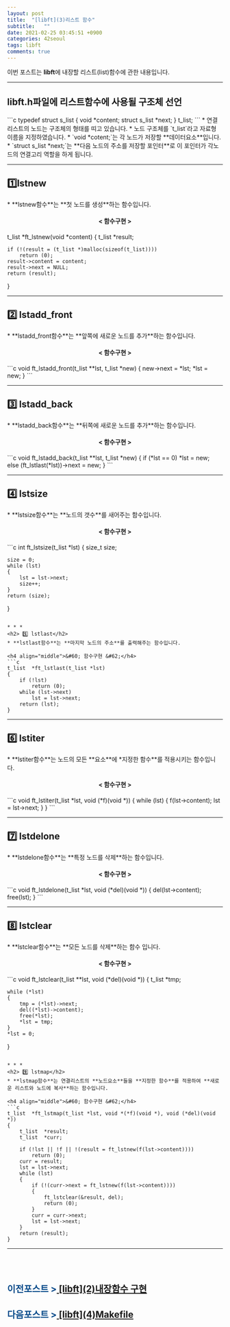 ```yaml
---
layout: post
title:  "[libft](3)리스트 함수"
subtitle:   ""
date: 2021-02-25 03:45:51 +0900
categories: 42seoul
tags: libft
comments: true
---
```


이번 포스트는 **libft**에 내장할 리스트(list)함수에 관한 내용입니다.

* * *
<h2> libft.h파일에 리스트함수에 사용될 구조체 선언 </h2>
```c
typedef struct	s_list
{
	void			*content;
	struct s_list	*next;
}				t_list;
```
* 연결 리스트의 노드는 구조체의 형태를 띠고 있습니다.
* 노드 구조체를 `t_list`라고 자료형 이름을 지정하였습니다.
* `void *cotent;`는 각 노드가 저장할 **데이터요소**입니다.
* `struct s_list *next;`는 **다음 노드의 주소를 저장할 포인터**로 이 포인터가 각노드의 연결고리 역할을 하게 됩니다.

<!--이미지-->
* * *
<h2> 1️⃣lstnew </h2>
* **lstnew함수**는 **첫 노드를 생성**하는 함수입니다.

<h4 align="middle">&#60; 함수구현 &#62;</h4>
t_list	*ft_lstnew(void *content)
{
	t_list	*result;

	if (!(result = (t_list *)malloc(sizeof(t_list))))
		return (0);
	result->content = content;
	result->next = NULL;
	return (result);
}

* * *
<h2> 2️⃣ lstadd_front</h2>
* **lstadd_front함수**는 **앞쪽에 새로운 노드를 추가**하는 함수입니다.

<h4 align="middle">&#60; 함수구현 &#62;</h4>
```c
void	ft_lstadd_front(t_list **lst, t_list *new)
{
	new->next = *lst;
	*lst = new;
}
```

* * *
<h2> 3️⃣ lstadd_back</h2>
* **lstadd_back함수**는 **뒤쪽에 새로운 노드를 추가**하는 함수입니다.

<h4 align="middle">&#60; 함수구현 &#62;</h4>
```c
void	ft_lstadd_back(t_list **lst, t_list *new)
{
	if (*lst == 0)
		*lst = new;
	else
		(ft_lstlast(*lst))->next = new;
}
```

* * *
<h2> 4️⃣ lstsize</h2>
* **lstsize함수**는 **노드의 갯수**를 새어주는 함수입니다.

<h4 align="middle">&#60; 함수구현 &#62;</h4>
```c
int		ft_lstsize(t_list *lst)
{
	size_t size;

	size = 0;
	while (lst)
	{
		lst = lst->next;
		size++;
	}
	return (size);
}
```

* * *
<h2> 5️⃣ lstlast</h2>
* **lstlast함수**는 **마지막 노드의 주소**를 출력해주는 함수입니다.

<h4 align="middle">&#60; 함수구현 &#62;</h4>
```c
t_list	*ft_lstlast(t_list *lst)
{
	if (!lst)
		return (0);
	while (lst->next)
		lst = lst->next;
	return (lst);
}
```

* * *
<h2> 6️⃣ lstiter</h2>
* **lstiter함수**는 노드의 모든 **요소**에 *지정한 함수**를 적용시키는 함수입니다.

<h4 align="middle">&#60; 함수구현 &#62;</h4>
```c
void	ft_lstiter(t_list *lst, void (*f)(void *))
{
	while (lst)
	{
		f(lst->content);
		lst = lst->next;
	}
}
```

* * *
<h2> 7️⃣ lstdelone</h2>
* **lstdelone함수**는 **특정 노드를 삭제**하는 함수입니다.

<h4 align="middle">&#60; 함수구현 &#62;</h4>
```c
void	ft_lstdelone(t_list *lst, void (*del)(void *))
{
	del(lst->content);
	free(lst);
}
```

* * *
<h2> 8️⃣ lstclear</h2>
* **lstclear함수**는 **모든 노드를 삭제**하는 함수 입니다.

<h4 align="middle">&#60; 함수구현 &#62;</h4>
```c
void	ft_lstclear(t_list **lst, void (*del)(void *))
{
	t_list	*tmp;

	while (*lst)
	{
		tmp = (*lst)->next;
		del((*lst)->content);
		free(*lst);
		*lst = tmp;
	}
	*lst = 0;
}
```

* * *
<h2> 9️⃣ lstmap</h2>
* **lstmap함수**는 연결리스트의 **노드요소**들을 **지정한 함수**를 적용하여 **새로운 리스트와 노드에 복사**하는 함수입니다.

<h4 align="middle">&#60; 함수구현 &#62;</h4>
```c
t_list	*ft_lstmap(t_list *lst, void *(*f)(void *), void (*del)(void *))
{
	t_list	*result;
	t_list	*curr;

	if (!lst || !f || !(result = ft_lstnew(f(lst->content))))
		return (0);
	curr = result;
	lst = lst->next;
	while (lst)
	{
		if (!(curr->next = ft_lstnew(f(lst->content))))
		{
			ft_lstclear(&result, del);
			return (0);
		}
		curr = curr->next;
		lst = lst->next;
	}
	return (result);
}
```

* * *
<br /><br />
<h2><span style="color:#084B8A;">이전포스트 &gt;</span><a href="https://kirkim.github.io/42seoul/2021/02/24/func.html" target="blank"> [libft](2)내장함수 구현</a></h2>
<h2><span style="color:#084B8A;">다음포스트 &gt;</span><a href="https://kirkim.github.io/42seoul/2021/02/25/makefile.html" target="blank"> [libft](4)Makefile</a></h2>